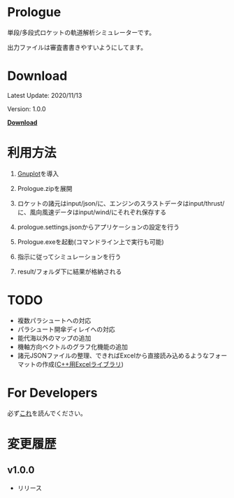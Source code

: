 # Prologue
  単段/多段式ロケットの軌道解析シミュレーターです。

  出力ファイルは審査書書きやすいようにしてます。

# Download
  Latest Update: 2020/11/13

  Version: 1.0.0

  [**Download**](https://raw.githubusercontent.com/FROM-THE-EARTH/Prologue/master/Prologue/Application/Prologue.zip)

# 利用方法
  1. [Gnuplot](https://sourceforge.net/projects/gnuplot/files/gnuplot/5.2.8/)を導入

  2. Prologue.zipを展開

  3. ロケットの諸元はinput/json/に、エンジンのスラストデータはinput/thrust/に、風向風速データはinput/wind/にそれぞれ保存する

  4. prologue.settings.jsonからアプリケーションの設定を行う

  5. Prologue.exeを起動(コマンドライン上で実行も可能)

  6. 指示に従ってシミュレーションを行う

  7. result/フォルダ下に結果が格納される

# TODO
  - 複数パラシュートへの対応
  - パラシュート開傘ディレイへの対応
  - 能代海以外のマップの追加
  - 機軸方向ベクトルのグラフ化機能の追加
  - 諸元JSONファイルの整理、できればExcelから直接読み込めるようなフォーマットの作成([C++用Excelライブラリ](https://github.com/troldal/OpenXLSX))

# For Developers
  必ず[これ](https://github.com/FROM-THE-EARTH/Prologue/blob/master/docs/DEVELOP.md)を読んでください。

# 変更履歴

## v1.0.0
- リリース